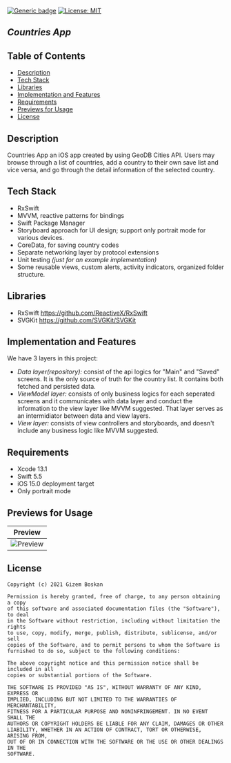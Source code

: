 [![Generic badge](https://img.shields.io/badge/Language-Swift-red.svg)](https://developer.apple.com/swift/) [![License: MIT](https://img.shields.io/badge/License-MIT-yellow.svg)](https://opensource.org/licenses/MIT)
 
## *Countries App*


## Table of Contents
- <a href="#description">Description</a>
- <a href="#tech-stack">Tech Stack</a>
- <a href="#libraries">Libraries</a>
- <a href="#implementation-and-features">Implementation and Features</a>
- <a href="#requirements">Requirements</a>
- <a href="#previews-for-usage">Previews for Usage</a>
- <a href="#license">License</a>

## Description

Countries App an iOS app created by using GeoDB Cities API. Users may browse through a list of countries, add a country to their own save list and vice versa, and go through the detail information of the selected country.

## Tech Stack

* RxSwift
* MVVM, reactive patterns for bindings 
* Swift Package Manager 
* Storyboard approach for UI design; support only portrait mode for various devices.
* CoreData, for saving country codes
* Separate networking layer by protocol extensions
* Unit testing *(just for an example implementation)* 
* Some reusable views, custom alerts, activity indicators, organized folder structure.


## Libraries

* RxSwift https://github.com/ReactiveX/RxSwift
* SVGKit  https://github.com/SVGKit/SVGKit

## Implementation and Features

We have 3 layers in this project: 
  * *Data layer(repository):* consist of the api logics for "Main" and "Saved" screens. It is the only source of truth for the country list. It contains both fetched and persisted data. 
  * *ViewModel layer:* consists of only business logics for each seperated screens and it communicates with data layer and conduct the information to the view layer like MVVM suggested. That layer serves as an intermidiator between data and view layers.
  * *View layer:* consists of view controllers and storyboards, and doesn't include any business logic like MVVM suggested.
    

## Requirements

* Xcode 13.1
* Swift 5.5
* iOS 15.0 deployment target
* Only portrait mode


## Previews for Usage 
| Preview |  
| --- | 
| ![Preview](gifs/preview.gif) | 


## License
```
Copyright (c) 2021 Gizem Boskan

Permission is hereby granted, free of charge, to any person obtaining a copy
of this software and associated documentation files (the "Software"), to deal
in the Software without restriction, including without limitation the rights
to use, copy, modify, merge, publish, distribute, sublicense, and/or sell
copies of the Software, and to permit persons to whom the Software is
furnished to do so, subject to the following conditions:

The above copyright notice and this permission notice shall be included in all
copies or substantial portions of the Software.

THE SOFTWARE IS PROVIDED "AS IS", WITHOUT WARRANTY OF ANY KIND, EXPRESS OR
IMPLIED, INCLUDING BUT NOT LIMITED TO THE WARRANTIES OF MERCHANTABILITY,
FITNESS FOR A PARTICULAR PURPOSE AND NONINFRINGEMENT. IN NO EVENT SHALL THE
AUTHORS OR COPYRIGHT HOLDERS BE LIABLE FOR ANY CLAIM, DAMAGES OR OTHER
LIABILITY, WHETHER IN AN ACTION OF CONTRACT, TORT OR OTHERWISE, ARISING FROM,
OUT OF OR IN CONNECTION WITH THE SOFTWARE OR THE USE OR OTHER DEALINGS IN THE
SOFTWARE.
```

